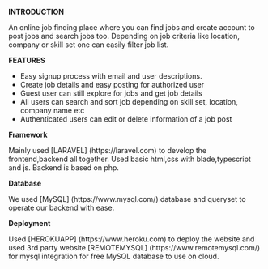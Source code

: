 <p><strong>INTRODUCTION</strong></p>
<p>An online job finding place where you can find jobs and create account to post jobs and search jobs too. Depending on job criteria like location, company or skill set one can easily filter job list.<p>

<p><strong>FEATURES</strong></p>
  <ul>
    <li>
    Easy signup process with email and user descriptions.
    </li>
    <li>
    Create job details and easy posting for authorized user
    </li>
    <li>
    Guest user can still explore for jobs and get job details
    </li>
    <li>
    All users can search and sort job depending on skill set, location, company name etc
    </li>
    <li>
    Authenticated users can edit or delete information of a job post
    </li>
  </ul>

<p><strong>Framework</strong></p>
<p>Mainly used [LARAVEL] (https://laravel.com) to develop the frontend,backend all together. Used basic html,css with blade,typescript and js. Backend is based on php.</p>

<p><strong>Database</strong></p>
<p>We used [MySQL] (https://www.mysql.com/) database and queryset to operate our backend with ease.</p>

<p><strong>Deployment</strong></p>
Used [HEROKUAPP] (https://www.heroku.com) to deploy the website and used 3rd party website [REMOTEMYSQL] (https://www.remotemysql.com/) for mysql integration for free MySQL database to use on cloud.
